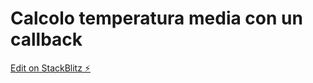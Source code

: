 # Calcolo temperatura media con un callback



[Edit on StackBlitz ⚡️](https://stackblitz.com/edit/js-sswtmc)
